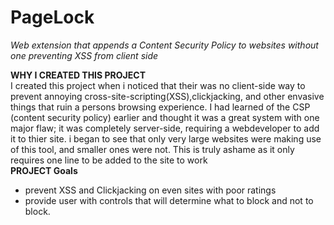 # PageLock
<i>Web extension that appends a Content Security Policy to websites without one preventing XSS from client side</i>


<b>WHY I CREATED THIS PROJECT</b><br/>
I created this project when i noticed that their was no client-side way to prevent annoying cross-site-scripting(XSS),clickjacking, and other envasive things that ruin a persons browsing experience. I had learned of the CSP (content security policy) earlier and thought it was a great system with one major flaw; it was completely server-side, requiring a webdeveloper to add it to thier site. i began to see that only very large websites were making use of this tool, and smaller ones were not. This is truly ashame as it only requires one line to be added to the site to work<br/> 
<b>PROJECT Goals</b><br/>
<ul>
 <li>prevent XSS and Clickjacking on even sites with poor ratings</li>
 <li>provide user with controls that will determine what to block and not to block.</li>
 </ul>
